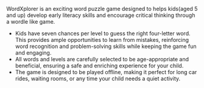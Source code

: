WordXplorer is an exciting word puzzle game designed to helps kids(aged 5 and up) develop early literacy skills and encourage critical thinking through a wordle like game.

- Kids have seven chances per level to guess the right four-letter word. This provides ample opportunities to learn from mistakes, reinforcing word recognition and problem-solving skills while keeping the game fun and engaging.
- All words and levels are carefully selected to be age-appropriate and beneficial, ensuring a safe and enriching experience for your child.
- The game is designed to be played offline, making it perfect for long car rides, waiting rooms, or any time your child needs a quiet activity.

<?# AppStoreBadges AppStoreLinkText="Get WordXplorer on App Store" AppStoreLinkUrl="wordxplorer-guess-the-word/id6504664783" GooglePlayLinkText="Get WordXplorer on Play Store" GooglePlayLinkUrl="com.glhf.wordleforkids"/?>

<?# ResponsiveYouTube bAtj9bAYVS0 Title="Gameplay Video" /?>

<?# AppStoreBadges AppStoreLinkText="Get WordXplorer on App Store" AppStoreLinkUrl="wordxplorer-guess-the-word/id6504664783" GooglePlayLinkText="Get WordXplorer on Play Store" GooglePlayLinkUrl="com.glhf.wordleforkids"/?>